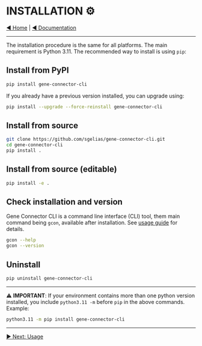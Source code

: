 # INSTALLATION ⚙️

[◀️ Home](https://github.com/sgelias/gene-connector-cli/blob/main/README.md) | [◀️ Documentation](https://github.com/sgelias/gene-connector-cli/blob/main/docs/README.md)

___

The installation procedure is the same for all platforms. The main requirement
is Python 3.11. The recommended way to install is using `pip`:

## Install from PyPI

```bash
pip install gene-connector-cli
```

If you already have a previous version installed, you can upgrade using:

```bash
pip install --upgrade --force-reinstall gene-connector-cli
```

## Install from source

```bash
git clone https://github.com/sgelias/gene-connector-cli.git
cd gene-connector-cli
pip install .
```

## Install from source (editable)

```bash
pip install -e .
```

## Check installation and version

Gene Connector CLI is a command line interface (CLI) tool, them main command being `gcon`, available after installation. See [usage guide](https://github.com/sgelias/gene-connector-cli/blob/main/docs/book/02_usage.md) for details.

```bash
gcon --help
gcon --version
```

## Uninstall

```bash
pip uninstall gene-connector-cli
```

___

⚠️ **IMPORTANT**: If your environment contains more than one python version installed, you include `python3.11 -m` before `pip` in the above commands. Example:

```bash
python3.11 -m pip install gene-connector-cli
```

___

[▶️ Next: Usage](https://github.com/sgelias/gene-connector-cli/blob/main/docs/book/02_usage.md)
